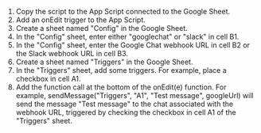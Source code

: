 1. Copy the script to the App Script connected to the Google Sheet.
2. Add an onEdit trigger to the App Script.
3. Create a sheet named "Config" in the Google Sheet.
4. In the "Config" sheet, enter either "googlechat" or "slack" in cell B1.
5. In the "Config" sheet, enter the Google Chat webhook URL in cell B2 or the Slack webhook URL in cell B3.
6. Create a sheet named "Triggers" in the Google Sheet.
7. In the "Triggers" sheet, add some triggers. For example, place a checkbox in cell A1.
8. Add the function call at the bottom of the onEdit(e) function. For example, sendMessage("Triggers", "A1", "Test message", googleUrl) will send the message "Test message" to the chat associated with the webhook URL, triggered by checking the checkbox in cell A1 of the "Triggers" sheet.
